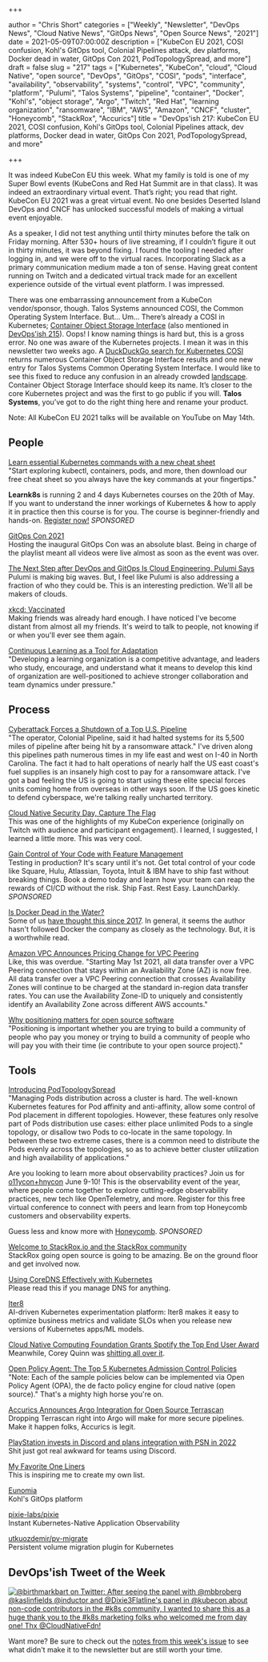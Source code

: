 +++

author = "Chris Short"
categories = ["Weekly", "Newsletter", "DevOps News", "Cloud Native News", "GitOps News", "Open Source News", "2021"]
date = 2021-05-09T07:00:00Z
description = ["KubeCon EU 2021, COSI confusion, Kohl's GitOps tool, Colonial Pipelines attack, dev platforms, Docker dead in water, GitOps Con 2021, PodTopologySpread, and more"]
draft = false
slug = "217"
tags = ["Kubernetes", "KubeCon", "cloud", "Cloud Native", "open source", "DevOps", "GitOps", "COSI", "pods", "interface", "availability", "observability", "systems", "control", "VPC", "community", "platform", "Pulumi", "Talos Systems", "pipeline", "container", "Docker", "Kohl's", "object storage", "Argo", "Twitch", "Red Hat", "learning organization", "ransomware", "IBM", "AWS", "Amazon", "CNCF", "cluster", "Honeycomb", "StackRox", "Accurics"]
title = "DevOps'ish 217: KubeCon EU 2021, COSI confusion, Kohl's GitOps tool, Colonial Pipelines attack, dev platforms, Docker dead in water, GitOps Con 2021, PodTopologySpread, and more"

+++

It was indeed KubeCon EU this week. What my family is told is one of my Super Bowl events (KubeCons and Red Hat Summit are in that class). It was indeed an extraordinary virtual event. That’s right; you read that right. KubeCon EU 2021 was a great virtual event. No one besides Deserted Island DevOps and CNCF has unlocked successful models of making a virtual event enjoyable.

As a speaker, I did not test anything until thirty minutes before the talk on Friday morning. After 530+ hours of live streaming, if I couldn’t figure it out in thirty minutes, it was beyond fixing. I found the tooling I needed after logging in, and we were off to the virtual races. Incorporating Slack as a primary communication medium made a ton of sense. Having great content running on Twitch and a dedicated virtual track made for an excellent experience outside of the virtual event platform. I was impressed.

There was one embarrassing announcement from a KubeCon vendor/sponsor, though. Talos Systems announced COSI, the Common Operating System Interface. But… Um… There’s already a COSI in Kubernetes; [Container Object Storage Interface](https://github.com/kubernetes/enhancements/tree/master/keps/sig-storage/1979-object-storage-support) (also mentioned in [DevOps'ish 215](https://devopsish.com/215/)). Oops! I know naming things is hard but, this is a gross error. No one was aware of the Kubernetes projects. I mean it was in this newsletter two weeks ago. A [DuckDuckGo search for Kubernetes COSI](https://duckduckgo.com/?q=Kubernetes+COSI) returns numerous Container Object Storage Interface results and one new entry for Talos Systems Common Operating System Interface. I would like to see this fixed to reduce any confusion in an already crowded [landscape](https://l.cncf.io/). Container Object Storage Interface should keep its name. It’s closer to the core Kubernetes project and was the first to go public if you will. **Talos Systems**, you’ve got to do the right thing here and rename your product.

Note: All KubeCon EU 2021 talks will be available on YouTube on May 14th.

## People

[Learn essential Kubernetes commands with a new cheat sheet](https://opensource.com/article/21/5/kubernetes-cheat-sheet)  
"Start exploring kubectl, containers, pods, and more, then download our free cheat sheet so you always have the key commands at your fingertips."

**Learnk8s** is running 2 and 4 days Kubernetes courses on the 20th of May. If you want to understand the inner workings of Kubernetes & how to apply it in practice then this course is for you. The course is beginner-friendly and hands-on. [Register now!](https://learnk8s.io/online-advanced-may-2021) *SPONSORED*

[GitOps Con 2021](https://www.youtube.com/playlist?list=PLXOML2VBdIo7xEp8Bo9kFB-d6tTlHK5Fk)  
Hosting the inaugural GitOps Con was an absolute blast. Being in charge of the playlist meant all videos were live almost as soon as the event was over.

[The Next Step after DevOps and GitOps Is Cloud Engineering, Pulumi Says](https://thenewstack.io/the-next-step-after-devops-and-gitops-is-cloud-engineering-pulumi-says/)  
Pulumi is making big waves. But, I feel like Pulumi is also addressing a fraction of who they could be. This is an interesting prediction. We'll all be makers of clouds.

[xkcd: Vaccinated](https://xkcd.com/2460/)  
Making friends was already hard enough. I have noticed I've become distant from almost all my friends. It's weird to talk to people, not knowing if or when you'll ever see them again.

[Continuous Learning as a Tool for Adaptation](https://www.infoq.com/articles/series-enhancing-resilience-5/)  
"Developing a learning organization is a competitive advantage, and leaders who study, encourage, and understand what it means to develop this kind of organization are well-positioned to achieve stronger collaboration and team dynamics under pressure."

## Process

[Cyberattack Forces a Shutdown of a Top U.S. Pipeline](https://www.nytimes.com/2021/05/08/us/cyberattack-colonial-pipeline.html)  
"The operator, Colonial Pipeline, said it had halted systems for its 5,500 miles of pipeline after being hit by a ransomware attack." I've driven along this pipelines path numerous times in my life east and west on I-40 in North Carolina. The fact it had to halt operations of nearly half the US east coast's fuel supplies is an insanely high cost to pay for a ransomware attack. I've got a bad feeling the US is going to start using these elite special forces units coming home from overseas in other ways soon. If the US goes kinetic to defend cyberspace, we're talking really uncharted territory.

[Cloud Native Security Day, Capture The Flag](https://www.youtube.com/watch?v=bFyYaECAPpo)  
This was one of the highlights of my KubeCon experience (originally on Twitch with audience and participant engagement). I learned, I suggested, I learned a little more. This was very cool.

[Gain Control of Your Code with Feature Management](https://learn.launchdarkly.com/demo/?utm_source=devopsish&utm_medium=news_pod&utm_campaign=21q1-newsletter)  
Testing in production?  It's scary until it's not. Get total control of your code like Square, Hulu, Atlassian, Toyota, Intuit & IBM have  to ship fast without breaking things.  Book a demo today and learn how your team can reap the rewards of CI/CD without the risk.
Ship Fast. Rest Easy. LaunchDarkly. *SPONSORED*

[Is Docker Dead in the Water?](https://www.simplethread.com/is-docker-dead-in-the-water/)  
Some of us [have thought this since 2017](https://chrisshort.net/docker-inc-is-dead/). In general, it seems the author hasn't followed Docker the company as closely as the technology. But, it is a worthwhile read.

[Amazon VPC Announces Pricing Change for VPC Peering](https://aws.amazon.com/about-aws/whats-new/2021/05/amazon-vpc-announces-pricing-change-for-vpc-peering/)  
Like, this was overdue. "Starting May 1st 2021, all data transfer over a VPC Peering connection that stays within an Availability Zone (AZ) is now free. All data transfer over a VPC Peering connection that crosses Availability Zones will continue to be charged at the standard in-region data transfer rates. You can use the Availability Zone-ID to uniquely and consistently identify an Availability Zone across different AWS accounts."

[Why positioning matters for open source software](https://www.emilyomier.com/blog/why-positioning-matters-for-open-source-software)  
"Positioning is important whether you are trying to build a community of people who pay you money or trying to build a community of people who will pay you with their time (ie contribute to your open source project)."

## Tools

[Introducing PodTopologySpread](https://kubernetes.io/blog/2020/05/introducing-podtopologyspread/)  
"Managing Pods distribution across a cluster is hard. The well-known Kubernetes features for Pod affinity and anti-affinity, allow some control of Pod placement in different topologies. However, these features only resolve part of Pods distribution use cases: either place unlimited Pods to a single topology, or disallow two Pods to co-locate in the same topology. In between these two extreme cases, there is a common need to distribute the Pods evenly across the topologies, so as to achieve better cluster utilization and high availability of applications."

Are you looking to learn more about observability practices? Join us for [o11ycon+hnycon](https://o11ycon-hnycon.io/?utm_source=devopsish&utm_medium=newsletter&utm_campaign=ad&utm_keyword&utm_content=devopsish&utm_adgroup) June 9-10! This is the observability event of the year, where people come together to explore cutting-edge observability practices, new tech like OpenTelemetry, and more. Register for this free virtual conference to connect with peers and learn from top Honeycomb customers and observability experts.

Guess less and know more with [Honeycomb](https://www.honeycomb.io/?utm_source=devopsish&utm_medium=newsletter&utm_campaign=ad&utm_content=honeycomb-homepage-devopish). *SPONSORED*

[Welcome to StackRox.io and the StackRox community](https://www.stackrox.io/blog/welcome-to-stackrox-io-and-the-stackrox-community/)  
StackRox going open source is going to be amazing. Be on the ground floor and get involved now.

[Using CoreDNS Effectively with Kubernetes](https://www.infracloud.io/blogs/using-coredns-effectively-kubernetes/)  
Please read this if you manage DNS for anything.

[Iter8](https://iter8.tools/)  
AI-driven Kubernetes experimentation platform: Iter8 makes it easy to optimize business metrics and validate SLOs when you release new versions of Kubernetes apps/ML models.

[Cloud Native Computing Foundation Grants Spotify the Top End User Award](https://www.cncf.io/announcements/2021/05/05/cloud-native-computing-foundation-grants-spotify-the-top-end-user-award/)  
Meanwhile, Corey Quinn was [shitting all over it](https://www.lastweekinaws.com/blog/developer-portals-are-an-anti-pattern/).

[Open Policy Agent: The Top 5 Kubernetes Admission Control Policies](https://blog.styra.com/blog/open-policy-agent-the-top-5-kubernetes-admission-control-policies)  
"Note: Each of the sample policies below can be implemented via Open Policy Agent (OPA), the de facto policy engine for cloud native (open source)." That's a mighty high horse you're on.

[Accurics Announces Argo Integration for Open Source Terrascan](https://www.devopsdigest.com/accurics-announces-argo-integration-for-open-source-terrascan)  
Dropping Terrascan right into Argo will make for more secure pipelines. Make it happen folks, Accurics is legit.

[PlayStation invests in Discord and plans integration with PSN in 2022](https://venturebeat.com/2021/05/03/playstation-invests-in-discord-and-plans-integrating-with-psn-in-2022/)  
Shit just got real awkward for teams using Discord.

[My Favorite One Liners](https://muhammadraza.me/2021/Oneliners/)  
This is inspiring me to create my own list.

[Eunomia](https://operatorhub.io/operator/eunomia)  
Kohl's GitOps platform

[pixie-labs/pixie](https://github.com/pixie-labs/pixie)  
Instant Kubernetes-Native Application Observability

[utkuozdemir/pv-migrate](https://github.com/utkuozdemir/pv-migrate)  
Persistent volume migration plugin for Kubernetes


## DevOps'ish Tweet of the Week

[![@birthmarkbart on Twitter: After seeing the panel with @mbbroberg @kaslinfields @_inductor_ and @Dixie3Flatline's panel in @kubecon about non-code contributors in the #k8s community, I wanted to share this as a huge thank you to the #k8s marketing folks who welcomed me from day one! Thx @CloudNativeFdn!](https://shortcdn.com/devopsish/217-devopsish-tweet-of-the-week.png)](https://twitter.com/birthmarkbart/status/1389960932395294725)

Want more? Be sure to check out the [notes from this week's issue](https://devopsish.com/217/notes/) to see what didn't make it to the newsletter but are still worth your time.
